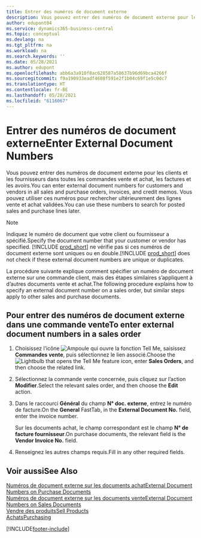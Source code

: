 ```yaml
---
title: Entrer des numéros de document externe
description: Vous pouvez entrer des numéros de document externe pour les clients et les fournisseurs dans toutes les commandes vente et achat, les factures et les avoirs. Vous pouvez utiliser ces numéros pour rechercher ultérieurement des lignes vente et achat validées.
author: edupont04
ms.service: dynamics365-business-central
ms.topic: conceptual
ms.devlang: na
ms.tgt_pltfrm: na
ms.workload: na
ms.search.keywords: ''
ms.date: 05/28/2021
ms.author: edupont
ms.openlocfilehash: abb6a3a910f8ac628587a58637b96d69bca4266f
ms.sourcegitcommit: f9a190933eadf4608f591e2f1b04c69f1e5c0dc7
ms.translationtype: HT
ms.contentlocale: fr-BE
ms.lasthandoff: 05/28/2021
ms.locfileid: "6116067"
---
```

# <a name="enter-external-document-numbers"></a><span data-ttu-id="38df4-104">Entrer des numéros de document externe</span><span class="sxs-lookup"><span data-stu-id="38df4-104">Enter External Document Numbers</span></span>

<span data-ttu-id="38df4-105">Vous pouvez entrer des numéros de document externe pour les clients et les fournisseurs dans toutes les commandes vente et achat, les factures et les avoirs.</span><span class="sxs-lookup"><span data-stu-id="38df4-105">You can enter external document numbers for customers and vendors in all sales and purchase orders, invoices, and credit memos.</span></span> <span data-ttu-id="38df4-106">Vous pouvez utiliser ces numéros pour rechercher ultérieurement des lignes vente et achat validées.</span><span class="sxs-lookup"><span data-stu-id="38df4-106">You can use these numbers to search for posted sales and purchase lines later.</span></span>  

> [!NOTE]
> <span data-ttu-id="38df4-107">Indiquez le numéro de document que votre client ou fournisseur a spécifié.</span><span class="sxs-lookup"><span data-stu-id="38df4-107">Specify the document number that your customer or vendor has specified.</span></span> <span data-ttu-id="38df4-108">[!INCLUDE [prod_short](includes/prod_short.md)] ne vérifie pas si ces numéros de document externe sont uniques ou en double.</span><span class="sxs-lookup"><span data-stu-id="38df4-108">[!INCLUDE [prod_short](includes/prod_short.md)] does not check if these external document numbers are unique or duplicates.</span></span>

<span data-ttu-id="38df4-109">La procédure suivante explique comment spécifier un numéro de document externe sur une commande client, mais des étapes similaires s’appliquent à d’autres documents vente et achat.</span><span class="sxs-lookup"><span data-stu-id="38df4-109">The following procedure explains how to specify an external document number on a sales order, but similar steps apply to other sales and purchase documents.</span></span>

## <a name="to-enter-external-document-numbers-in-a-sales-order"></a><span data-ttu-id="38df4-110">Pour entrer des numéros de document externe dans une commande vente</span><span class="sxs-lookup"><span data-stu-id="38df4-110">To enter external document numbers in a sales order</span></span>  

1. <span data-ttu-id="38df4-111">Choisissez l’icône ![Ampoule qui ouvre la fonction Tell Me](media/ui-search/search_small.png "Dites-moi ce que vous voulez faire"), saisissez **Commandes vente**, puis sélectionnez le lien associé.</span><span class="sxs-lookup"><span data-stu-id="38df4-111">Choose the ![Lightbulb that opens the Tell Me feature](media/ui-search/search_small.png "Tell me what you want to do") icon, enter **Sales Orders**, and then choose the related link.</span></span>  
2. <span data-ttu-id="38df4-112">Sélectionnez la commande vente concernée, puis cliquez sur l’action **Modifier**.</span><span class="sxs-lookup"><span data-stu-id="38df4-112">Select the relevant sales order, and then choose the **Edit** action.</span></span>  
3. <span data-ttu-id="38df4-113">Dans le raccourci **Général** du champ **N° doc. externe**, entrez le numéro de facture.</span><span class="sxs-lookup"><span data-stu-id="38df4-113">On the **General** FastTab, in the **External Document No.** field, enter the invoice number.</span></span>  

    <span data-ttu-id="38df4-114">Sur les documents achat, le champ correspondant est le champ **N° de facture fournisseur**.</span><span class="sxs-lookup"><span data-stu-id="38df4-114">On purchase documents, the relevant field is the **Vendor Invoice No.** field.</span></span>
4. <span data-ttu-id="38df4-115">Renseignez les autres champs requis.</span><span class="sxs-lookup"><span data-stu-id="38df4-115">Fill in any other required fields.</span></span>  

## <a name="see-also"></a><span data-ttu-id="38df4-116">Voir aussi</span><span class="sxs-lookup"><span data-stu-id="38df4-116">See Also</span></span>

[<span data-ttu-id="38df4-117">Numéros de document externe sur les documents achat</span><span class="sxs-lookup"><span data-stu-id="38df4-117">External Document Numbers on Purchase Documents</span></span>](purchasing-ext-doc-no.md)  
[<span data-ttu-id="38df4-118">Numéros de document externe sur les documents vente</span><span class="sxs-lookup"><span data-stu-id="38df4-118">External Document Numbers on Sales Documents</span></span>](sales-how-invoice-sales.md#external-document-numbers)  
[<span data-ttu-id="38df4-119">Vendre des produits</span><span class="sxs-lookup"><span data-stu-id="38df4-119">Sell Products</span></span>](sales-how-sell-products.md)  
[<span data-ttu-id="38df4-120">Achats</span><span class="sxs-lookup"><span data-stu-id="38df4-120">Purchasing</span></span>](purchasing-manage-purchasing.md)  

[!INCLUDE[footer-include](includes/footer-banner.md)]